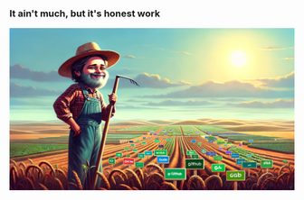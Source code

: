 ### It ain't much, but it's honest work

![honest work](https://github.com/adidiborg/adidiborg/blob/main/honestwork.webp?raw=true)
